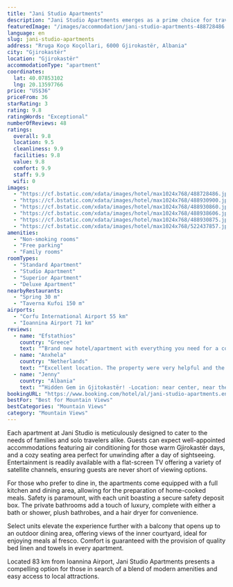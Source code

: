 ```yaml
---
title: "Jani Studio Apartments"
description: "Jani Studio Apartments emerges as a prime choice for travelers seeking comfort and convenience in the historic heart of Gjirokastër."
featuredImage: "/images/accommodation/jani-studio-apartments-488728486.jpg"
language: en
slug: jani-studio-apartments
address: "Rruga Koço Koçollari, 6000 Gjirokastër, Albania"
city: "Gjirokastër"
location: "Gjirokastër"
accommodationType: "apartment"
coordinates:
  lat: 40.07853102
  lng: 20.13597766
price: "US$36"
priceFrom: 36
starRating: 3
rating: 9.8
ratingWords: "Exceptional"
numberOfReviews: 48
ratings:
  overall: 9.8
  location: 9.5
  cleanliness: 9.9
  facilities: 9.8
  value: 9.8
  comfort: 9.9
  staff: 9.9
  wifi: 0
images:
  - "https://cf.bstatic.com/xdata/images/hotel/max1024x768/488728486.jpg?k=38f23a0b664471bcf2a6c1b331d4a4a7e5dbf317b22b04f7de0ad897ab7a21dc&o=&hp=1"
  - "https://cf.bstatic.com/xdata/images/hotel/max1024x768/488930900.jpg?k=1b38fef21d259b6c39442df3452ab83a8b97c1731bbe3f539d699e06f186b534&o=&hp=1"
  - "https://cf.bstatic.com/xdata/images/hotel/max1024x768/488930860.jpg?k=287a78030d41ae72fb9c0c6510f47165ce4c7eaaee7397504de287682d330d39&o=&hp=1"
  - "https://cf.bstatic.com/xdata/images/hotel/max1024x768/488938606.jpg?k=6ab4e93a31805c5e836fa357edbaa1e8756e5e8ae1fa8c4c933bc33d213c45c9&o=&hp=1"
  - "https://cf.bstatic.com/xdata/images/hotel/max1024x768/488930875.jpg?k=a04dc91b89643e8f17c5d574cec9f103f5b4ffdb5f931847f95226562b5b0252&o=&hp=1"
  - "https://cf.bstatic.com/xdata/images/hotel/max1024x768/522437857.jpg?k=f496e8e0bc3dbc73757e17712c15e7c192595eed22a25bd18759f0bf9db27c28&o=&hp=1"
amenities:
  - "Non-smoking rooms"
  - "Free parking"
  - "Family rooms"
roomTypes:
  - "Standard Apartment"
  - "Studio Apartment"
  - "Superior Apartment"
  - "Deluxe Apartment"
nearbyRestaurants:
  - "Spring 30 m"
  - "Taverna Kufoi 150 m"
airports:
  - "Corfu International Airport 55 km"
  - "Ioannina Airport 71 km"
reviews:
  - name: "Efstathios"
    country: "Greece"
    text: "“Brand new hotel/apartment with everything you need for a comfortable stay. The hosts were friendly, helpful, responsive and made us feel at home. Parking site just outside the hotel... Highly recommended and we will be back!”"
  - name: "Anxhela"
    country: "Netherlands"
    text: "“Excellent location. The property were very helpful and the room was very clean.”"
  - name: "Jenny"
    country: "Albania"
    text: "“Hidden Gem in Gjitokastër! -Location: near center, near the bazar, near the bus station all by foot/ walking! -The apartament: spotless, super clean, your home away from home! You will find everything that you need there starting by the little...”"
bookingURL: "https://www.booking.com/hotel/al/jani-studio-apartments.en-gb.html?aid=8035640"
bestFor: "Best for Mountain Views"
bestCategories: "Mountain Views"
category: "Mountain Views"
---
```


Each apartment at Jani Studio is meticulously designed to cater to the needs of families and solo travelers alike. Guests can expect well-appointed accommodations featuring air conditioning for those warm Gjirokastër days, and a cozy seating area perfect for unwinding after a day of sightseeing. Entertainment is readily available with a flat-screen TV offering a variety of satellite channels, ensuring guests are never short of viewing options.

For those who prefer to dine in, the apartments come equipped with a full kitchen and dining area, allowing for the preparation of home-cooked meals. Safety is paramount, with each unit boasting a secure safety deposit box. The private bathrooms add a touch of luxury, complete with either a bath or shower, plush bathrobes, and a hair dryer for convenience.

Select units elevate the experience further with a balcony that opens up to an outdoor dining area, offering views of the inner courtyard, ideal for enjoying meals al fresco. Comfort is guaranteed with the provision of quality bed linen and towels in every apartment.

Located 83 km from Ioannina Airport, Jani Studio Apartments presents a compelling option for those in search of a blend of modern amenities and easy access to local attractions.
